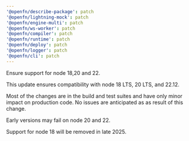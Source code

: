 ```yaml
---
'@openfn/describe-package': patch
'@openfn/lightning-mock': patch
'@openfn/engine-multi': patch
'@openfn/ws-worker': patch
'@openfn/compiler': patch
'@openfn/runtime': patch
'@openfn/deploy': patch
'@openfn/logger': patch
'@openfn/cli': patch
---
```


Ensure support for node 18,20 and 22.

This update ensures compatibility with node 18 LTS, 20 LTS, and 22.12.

Most of the changes are in the build and test suites and have only minor impact on production code. No issues are anticipated as as result of this change.

Early versions may fail on node 20 and 22.

Support for node 18 will be removed in late 2025.
